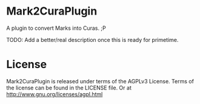 # Mark2CuraPlugin
A plugin to convert Marks into Curas. ;P

TODO: Add a better/real description once this is ready for primetime.

# License


Mark2CuraPlugin is released under terms of the AGPLv3 License. Terms of the license can be found in the LICENSE file. Or at http://www.gnu.org/licenses/agpl.html
